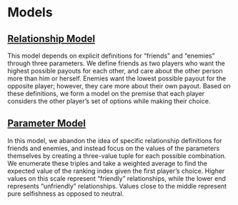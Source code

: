 # Models

## [Relationship Model](Relationship_Model.ipynb)
This model depends on explicit definitions for “friends” and “enemies” through three parameters. We define friends as two players who want the highest possible payouts for each other, and care about the other person more than him or herself. Enemies want the lowest possible payout for the opposite player; however, they care more about their own payout. Based on these definitions, we form a model on the premise that each player considers the other player’s set of options while making their choice.

## [Parameter Model](Parameter_Model.ipynb)
In this model, we abandon the idea of specific relationship definitions for friends and enemies, and instead focus on the values of the parameters themselves by creating a three-value tuple for each possible combination. We enumerate these triples and take a weighted average to find the expected value of the ranking index given the first player’s choice. Higher values on this scale represent “friendly” relationships, while the lower end represents “unfriendly” relationships. Values close to the middle represent pure selfishness as opposed to neutral.